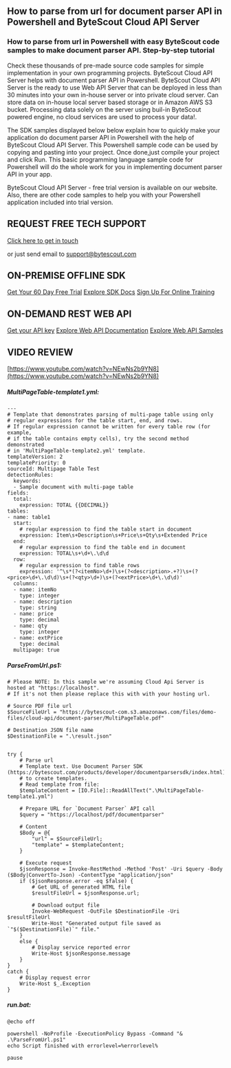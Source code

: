 ## How to parse from url for document parser API in Powershell and ByteScout Cloud API Server

### How to parse from url in Powershell with easy ByteScout code samples to make document parser API. Step-by-step tutorial

Check these thousands of pre-made source code samples for simple implementation in your own programming projects. ByteScout Cloud API Server helps with document parser API in Powershell. ByteScout Cloud API Server is the ready to use Web API Server that can be deployed in less than 30 minutes into your own in-house server or into private cloud server. Can store data on in-house local server based storage or in Amazon AWS S3 bucket. Processing data solely on the server using buil-in ByteScout powered engine, no cloud services are used to process your data!.

The SDK samples displayed below below explain how to quickly make your application do document parser API in Powershell with the help of ByteScout Cloud API Server. This Powershell sample code can be used by copying and pasting into your project. Once done,just compile your project and click Run. This basic programming language sample code for Powershell will do the whole work for you in implementing document parser API in your app.

ByteScout Cloud API Server - free trial version is available on our website. Also, there are other code samples to help you with your Powershell application included into trial version.

## REQUEST FREE TECH SUPPORT

[Click here to get in touch](https://bytescout.zendesk.com/hc/en-us/requests/new?subject=ByteScout%20Cloud%20API%20Server%20Question)

or just send email to [support@bytescout.com](mailto:support@bytescout.com?subject=ByteScout%20Cloud%20API%20Server%20Question) 

## ON-PREMISE OFFLINE SDK 

[Get Your 60 Day Free Trial](https://bytescout.com/download/web-installer?utm_source=github-readme)
[Explore SDK Docs](https://bytescout.com/documentation/index.html?utm_source=github-readme)
[Sign Up For Online Training](https://academy.bytescout.com/)


## ON-DEMAND REST WEB API

[Get your API key](https://pdf.co/documentation/api?utm_source=github-readme)
[Explore Web API Documentation](https://pdf.co/documentation/api?utm_source=github-readme)
[Explore Web API Samples](https://github.com/bytescout/ByteScout-SDK-SourceCode/tree/master/PDF.co%20Web%20API)

## VIDEO REVIEW

[https://www.youtube.com/watch?v=NEwNs2b9YN8](https://www.youtube.com/watch?v=NEwNs2b9YN8)




<!-- code block begin -->

##### **MultiPageTable-template1.yml:**
    
```
---
# Template that demonstrates parsing of multi-page table using only 
# regular expressions for the table start, end, and rows.
# If regular expression cannot be written for every table row (for example, 
# if the table contains empty cells), try the second method demonstrated 
# in 'MultiPageTable-template2.yml' template.
templateVersion: 2
templatePriority: 0
sourceId: Multipage Table Test
detectionRules:
  keywords:
  - Sample document with multi-page table
fields:
  total:
    expression: TOTAL {{DECIMAL}}    
tables:
- name: table1
  start:
    # regular expression to find the table start in document
    expression: Item\s+Description\s+Price\s+Qty\s+Extended Price
  end:
    # regular expression to find the table end in document
    expression: TOTAL\s+\d+\.\d\d
  row:
    # regular expression to find table rows
    expression: '^\s*(?<itemNo>\d+)\s+(?<description>.+?)\s+(?<price>\d+\.\d\d)\s+(?<qty>\d+)\s+(?<extPrice>\d+\.\d\d)'
  columns: 
  - name: itemNo
    type: integer
  - name: description
    type: string
  - name: price
    type: decimal
  - name: qty
    type: integer
  - name: extPrice
    type: decimal
  multipage: true
```

<!-- code block end -->    

<!-- code block begin -->

##### **ParseFromUrl.ps1:**
    
```
# Please NOTE: In this sample we're assuming Cloud Api Server is hosted at "https://localhost". 
# If it's not then please replace this with with your hosting url.

# Source PDF file url
$SourceFileUrl = "https://bytescout-com.s3.amazonaws.com/files/demo-files/cloud-api/document-parser/MultiPageTable.pdf"

# Destination JSON file name
$DestinationFile = ".\result.json"


try {
    # Parse url
    # Template text. Use Document Parser SDK (https://bytescout.com/products/developer/documentparsersdk/index.html)
    # to create templates.
    # Read template from file:
    $templateContent = [IO.File]::ReadAllText(".\MultiPageTable-template1.yml")

    # Prepare URL for `Document Parser` API call
    $query = "https://localhost/pdf/documentparser"

    # Content
    $Body = @{
        "url" = $SourceFileUrl;
        "template" = $templateContent;
    }
    
    # Execute request
    $jsonResponse = Invoke-RestMethod -Method 'Post' -Uri $query -Body ($Body|ConvertTo-Json) -ContentType "application/json"
    if ($jsonResponse.error -eq $false) {
        # Get URL of generated HTML file
        $resultFileUrl = $jsonResponse.url;
        
        # Download output file
        Invoke-WebRequest -OutFile $DestinationFile -Uri $resultFileUrl
        Write-Host "Generated output file saved as `"$($DestinationFile)`" file."
    }
    else {
        # Display service reported error
        Write-Host $jsonResponse.message
    }
}
catch {
    # Display request error
    Write-Host $_.Exception
}

```

<!-- code block end -->    

<!-- code block begin -->

##### **run.bat:**
    
```
@echo off

powershell -NoProfile -ExecutionPolicy Bypass -Command "& .\ParseFromUrl.ps1"
echo Script finished with errorlevel=%errorlevel%

pause
```

<!-- code block end -->